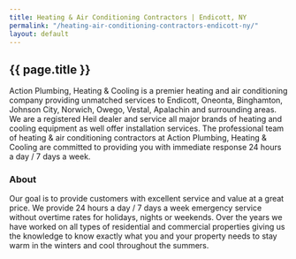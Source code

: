 ```yaml
---
title: Heating & Air Conditioning Contractors | Endicott, NY
permalink: "/heating-air-conditioning-contractors-endicott-ny/"
layout: default
---
```


## {{ page.title }}

Action Plumbing, Heating & Cooling is a premier heating and air conditioning company providing unmatched services to Endicott, Oneonta, Binghamton, Johnson City, Norwich, Owego, Vestal, Apalachin and surrounding areas. We are a registered Heil dealer and service all major brands of heating and cooling equipment as well offer installation services. The professional team of heating & air conditioning contractors at Action Plumbing, Heating & Cooling are committed to providing you with immediate response 24 hours a day / 7 days a week.

### About

Our goal is to provide customers with excellent service and value at a great price. We provide 24 hours a day / 7 days a week emergency service without overtime rates for holidays, nights or weekends. Over the years we have worked on all types of residential and commercial properties giving us the knowledge to know exactly what you and your property needs to stay warm in the winters and cool throughout the summers.
